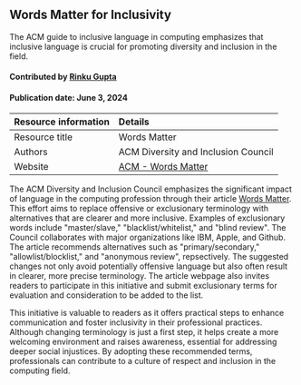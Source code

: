 ## Words Matter for Inclusivity

<!--- deck text start --->
The ACM guide to inclusive language in computing emphasizes that inclusive language is crucial for promoting diversity and inclusion in the field.
<!--- deck text end --->

#### Contributed by [Rinku Gupta](https://github.com/rinkug)
#### Publication date: June 3, 2024

Resource information | Details
:--- | :---
Resource title | Words Matter
Authors | ACM Diversity and Inclusion Council
Website | [ACM - Words Matter](https://www.acm.org/diversity-inclusion/words-matter)

The ACM Diversity and Inclusion Council emphasizes the significant impact of language in the computing profession through their article [Words Matter](https://www.acm.org/diversity-inclusion/words-matter). 
This effort aims to replace offensive or exclusionary terminology with alternatives that are clearer and more inclusive. 
Examples of exclusionary words include "master/slave," "blacklist/whitelist," and "blind review". 
The Council collaborates with major organizations like IBM, Apple, and Github. 
The article recommends alternatives such as "primary/secondary," "allowlist/blocklist," and "anonymous review", repsectively. 
The suggested changes not only avoid potentially offensive language but also often result in clearer, more precise terminology.
The article webpage also invites readers to participate in this initiative and submit exclusionary terms for evaluation and consideration to be added to the list.

This initiative is valuable to readers as it offers practical steps to enhance communication and foster inclusivity in their professional practices. 
Although changing terminology is just a first step, it helps create a more welcoming environment and raises awareness, essential for addressing deeper social injustices.
By adopting these recommended terms, professionals can contribute to a culture of respect and inclusion in the computing field.


<!---
Publish: yes
Pinned: no
Topics: inclusivity
--->
